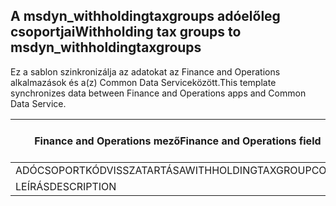 ## <a name="withholding-tax-groups-to-msdyn_withholdingtaxgroups"></a><span data-ttu-id="9b4e9-101">A msdyn_withholdingtaxgroups adóelőleg csoportjai</span><span class="sxs-lookup"><span data-stu-id="9b4e9-101">Withholding tax groups to msdyn_withholdingtaxgroups</span></span>

<span data-ttu-id="9b4e9-102">Ez a sablon szinkronizálja az adatokat az Finance and Operations alkalmazások és a(z) Common Data Serviceközött.</span><span class="sxs-lookup"><span data-stu-id="9b4e9-102">This template synchronizes data between Finance and Operations apps and Common Data Service.</span></span>

<span data-ttu-id="9b4e9-103">Finance and Operations mező</span><span class="sxs-lookup"><span data-stu-id="9b4e9-103">Finance and Operations field</span></span> | <span data-ttu-id="9b4e9-104">Térkép típusa</span><span class="sxs-lookup"><span data-stu-id="9b4e9-104">Map type</span></span> | <span data-ttu-id="9b4e9-105">Egyéb Dynamics 365 mező</span><span class="sxs-lookup"><span data-stu-id="9b4e9-105">Other Dynamics 365 field</span></span> | <span data-ttu-id="9b4e9-106">Alapértelmezett érték</span><span class="sxs-lookup"><span data-stu-id="9b4e9-106">Default value</span></span>
---|---|---|---
<span data-ttu-id="9b4e9-107">ADÓCSOPORTKÓDVISSZATARTÁSA</span><span class="sxs-lookup"><span data-stu-id="9b4e9-107">WITHHOLDINGTAXGROUPCODE</span></span> | = | <span data-ttu-id="9b4e9-108">msdyn_name</span><span class="sxs-lookup"><span data-stu-id="9b4e9-108">msdyn_name</span></span> | 
<span data-ttu-id="9b4e9-109">LEÍRÁS</span><span class="sxs-lookup"><span data-stu-id="9b4e9-109">DESCRIPTION</span></span> | = | <span data-ttu-id="9b4e9-110">msdyn_description</span><span class="sxs-lookup"><span data-stu-id="9b4e9-110">msdyn_description</span></span> | 
